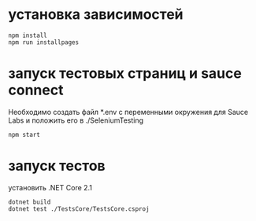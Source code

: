 # установка зависимостей
```
npm install
npm run installpages
```
# запуск тестовых страниц и sauce connect
Необходимо создать файл *.env с переменными окружения для Sauce Labs и положить его в ./SeleniumTesting
```
npm start
```
# запуск тестов
установить .NET Core 2.1
```
dotnet build 
dotnet test ./TestsCore/TestsCore.csproj
```